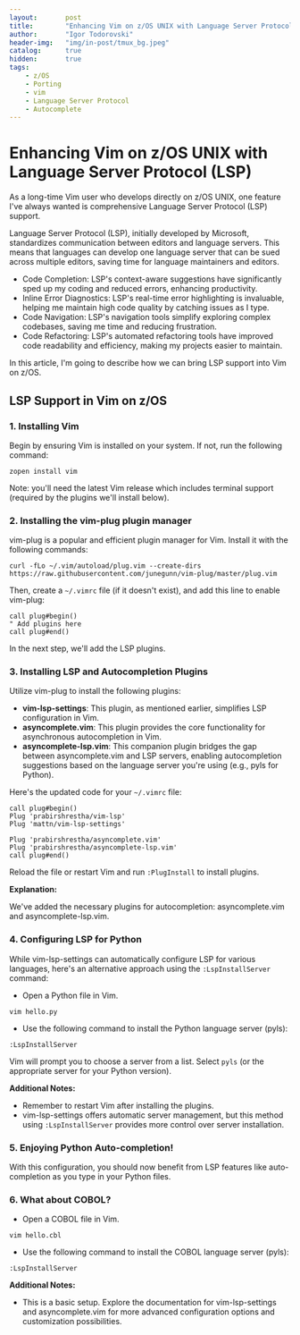 ```yaml
---
layout:       post
title:        "Enhancing Vim on z/OS UNIX with Language Server Protocol (LSP)"
author:       "Igor Todorovski"
header-img:   "img/in-post/tmux_bg.jpeg"
catalog:      true
hidden:       true
tags:
    - z/OS
    - Porting
    - vim
    - Language Server Protocol
    - Autocomplete
---
```


# Enhancing Vim on z/OS UNIX with Language Server Protocol (LSP)

As a long-time Vim user who develops directly on z/OS UNIX, one feature I've always wanted is comprehensive Language Server Protocol (LSP) support.

Language Server Protocol (LSP), initially developed by Microsoft, standardizes communication between editors and language servers. This means that languages can develop one language server that can be sued across multiple editors, saving time for language maintainers and editors.

* Code Completion: LSP's context-aware suggestions have significantly sped up my coding and reduced errors, enhancing productivity.
* Inline Error Diagnostics: LSP's real-time error highlighting is invaluable, helping me maintain high code quality by catching issues as I type.
* Code Navigation: LSP's navigation tools simplify exploring complex codebases, saving me time and reducing frustration.
* Code Refactoring: LSP's automated refactoring tools have improved code readability and efficiency, making my projects easier to maintain.

In this article, I'm going to describe how we can bring LSP support into Vim on z/OS.

## LSP Support in Vim on z/OS

### 1. Installing Vim

Begin by ensuring Vim is installed on your system. If not, run the following command:

```
zopen install vim
```

Note: you'll need the latest Vim release which includes terminal support (required by the plugins we'll install below).

### 2. Installing the vim-plug plugin manager

vim-plug is a popular and efficient plugin manager for Vim. Install it with the following commands:

```
curl -fLo ~/.vim/autoload/plug.vim --create-dirs https://raw.githubusercontent.com/junegunn/vim-plug/master/plug.vim
```

Then, create a `~/.vimrc` file (if it doesn't exist), and add this line to enable vim-plug:

```
call plug#begin()
" Add plugins here
call plug#end()
```

In the next step, we'll add the LSP plugins.

### 3. Installing LSP and Autocompletion Plugins

Utilize vim-plug to install the following plugins:

- **vim-lsp-settings**: This plugin, as mentioned earlier, simplifies LSP configuration in Vim.
- **asyncomplete.vim**: This plugin provides the core functionality for asynchronous autocompletion in Vim.
- **asyncomplete-lsp.vim**: This companion plugin bridges the gap between asyncomplete.vim and LSP servers, enabling autocompletion suggestions based on the language server you're using (e.g., pyls for Python).

Here's the updated code for your `~/.vimrc` file:

```vim
call plug#begin()
Plug 'prabirshrestha/vim-lsp'
Plug 'mattn/vim-lsp-settings'

Plug 'prabirshrestha/asyncomplete.vim'
Plug 'prabirshrestha/asyncomplete-lsp.vim'
call plug#end()
```

Reload the file or restart Vim and run `:PlugInstall` to install plugins.

**Explanation:**

We've added the necessary plugins for autocompletion: asyncomplete.vim and asyncomplete-lsp.vim.

### 4. Configuring LSP for Python

While vim-lsp-settings can automatically configure LSP for various languages, here's an alternative approach using the `:LspInstallServer` command:

- Open a Python file in Vim.
```
vim hello.py
```

- Use the following command to install the Python language server (pyls):

```vim
:LspInstallServer
```

Vim will prompt you to choose a server from a list. Select `pyls` (or the appropriate server for your Python version).

<insert image>

**Additional Notes:**

- Remember to restart Vim after installing the plugins.
- vim-lsp-settings offers automatic server management, but this method using `:LspInstallServer` provides more control over server installation.

### 5. Enjoying Python Auto-completion!

With this configuration, you should now benefit from LSP features like auto-completion as you type in your Python files.

### 6. What about COBOL? 

- Open a COBOL file in Vim.
```
vim hello.cbl
```

- Use the following command to install the COBOL language server (pyls):

```vim
:LspInstallServer
```

<insert image>

**Additional Notes:**

- This is a basic setup. Explore the documentation for vim-lsp-settings and asyncomplete.vim for more advanced configuration options and customization possibilities.

